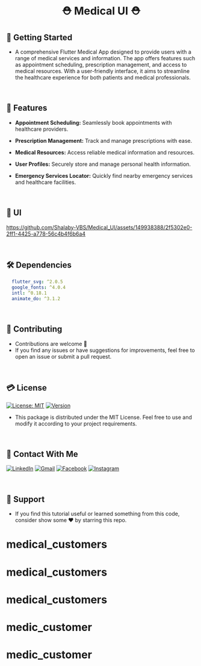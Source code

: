 # <div align="center">⛑️ Medical UI ⛑️</div>


## 🚀 Getting Started

- A comprehensive Flutter Medical App designed to provide users with a range of medical services and information. The app offers features such as appointment scheduling, prescription management, and access to medical resources. With a user-friendly interface, it aims to streamline the healthcare experience for both patients and medical professionals.

<br/>

## 🎲 Features

- **Appointment Scheduling:** Seamlessly book appointments with healthcare providers.

- **Prescription Management:** Track and manage prescriptions with ease.

- **Medical Resources:** Access reliable medical information and resources.

- **User Profiles:** Securely store and manage personal health information.

- **Emergency Services Locator:** Quickly find nearby emergency services and healthcare facilities.

<br/>

## 📱 UI

https://github.com/Shalaby-VBS/Medical_UI/assets/149938388/2f5302e0-2ff1-4425-a778-56c4b4f6b6a4

<br/>

## 🛠 Dependencies

```yaml
  flutter_svg: ^2.0.5
  google_fonts: ^4.0.4
  intl: ^0.18.1
  animate_do: ^3.1.2
```

<br/>

## 🫴 Contributing

- Contributions are welcome 💜
- If you find any issues or have suggestions for improvements, feel free to open an issue or submit a pull request.

<br/>

## 💳 License

[![License: MIT](https://img.shields.io/badge/License-MIT-yellow.svg)](https://opensource.org/licenses/MIT)
[![Version](https://img.shields.io/badge/version-1.0.0-blue.svg)](https://github.com/Shalaby-VBS/Medical_UI)
- This package is distributed under the MIT License. Feel free to use and modify it according to your project requirements.

<br/>

## 🤝 Contact With Me

[![LinkedIn](https://img.shields.io/badge/LinkedIn-0077B5?style=for-the-badge&logo=linkedin&logoColor=white)](https://www.linkedin.com/in/ahmed-shalaby-21196521b/) 
[![Gmail](https://img.shields.io/badge/Gmail-333333?style=for-the-badge&logo=gmail&logoColor=red)](https://www.shalaby.vbs@gmail.com)
[![Facebook](https://img.shields.io/badge/Facebook-0077B5?style=for-the-badge&logo=facebook&logoColor=white)](https://www.facebook.com/profile.php?id=100093012790432&mibextid=hIlR13)
[![Instagram](https://img.shields.io/badge/Instagram-E4405F?style=for-the-badge&logo=instagram&logoColor=white)](https://www.instagram.com/sh4l4by/)

<br/>

## 💖 Support

- If you find this tutorial useful or learned something from this code, consider show some ❤️ by starring this repo.
# medical_customers
# medical_customers
# medical_customers
# medic_customer
# medic_customer
